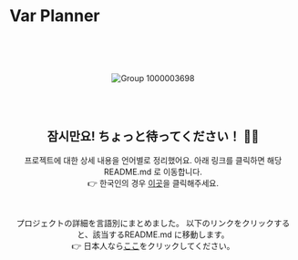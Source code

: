 # Var Planner

<div align="center">

<br>

<br>

<br>

![Group 1000003698](https://github.com/user-attachments/assets/51f408b0-0340-4c7b-95f0-4db3d3d15ae3)

<br>

<br>

<div align="center">
<h2> 잠시만요! ちょっと待ってください！ 🙋‍♀️ </h3>
</div>

프로젝트에 대한 상세 내용을 언어별로 정리했어요. 아래 링크를 클릭하면 해당 README.md 로 이동합니다. <br>
👉 한국인의 경우 [이곳](https://github.com/sieunnnn/MultiCampusProject/blob/main/docs/README-kr.md)을 클릭해주세요. <br>

<br>

プロジェクトの詳細を言語別にまとめました。 以下のリンクをクリックすると、該当するREADME.md に移動します。<br>
👉 日本人なら[ここ](https://github.com/sieunnnn/MultiCampusProject/blob/main/docs/README-jp.md)をクリックしてください。


<br>
